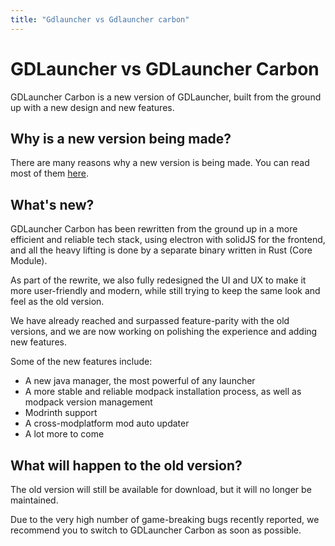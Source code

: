 ```yaml
---
title: "Gdlauncher vs Gdlauncher carbon"
---
```


# GDLauncher vs GDLauncher Carbon

GDLauncher Carbon is a new version of GDLauncher, built from the ground up with a new design and new features.

## Why is a new version being made?

There are many reasons why a new version is being made. You can read most of them [here](/blog/curseforge-partnership-announcement).

## What's new?

GDLauncher Carbon has been rewritten from the ground up in a more efficient and reliable tech stack, using electron with solidJS for the frontend, and all the heavy lifting is done by a separate binary written in Rust (Core Module).

As part of the rewrite, we also fully redesigned the UI and UX to make it more user-friendly and modern, while still trying to keep the same look and feel as the old version.

We have already reached and surpassed feature-parity with the old versions, and we are now working on polishing the experience and adding new features.

Some of the new features include:

- A new java manager, the most powerful of any launcher
- A more stable and reliable modpack installation process, as well as modpack version management
- Modrinth support
- A cross-modplatform mod auto updater
- A lot more to come

## What will happen to the old version?

The old version will still be available for download, but it will no longer be maintained.

Due to the very high number of game-breaking bugs recently reported, we recommend you to switch to GDLauncher Carbon as soon as possible.
